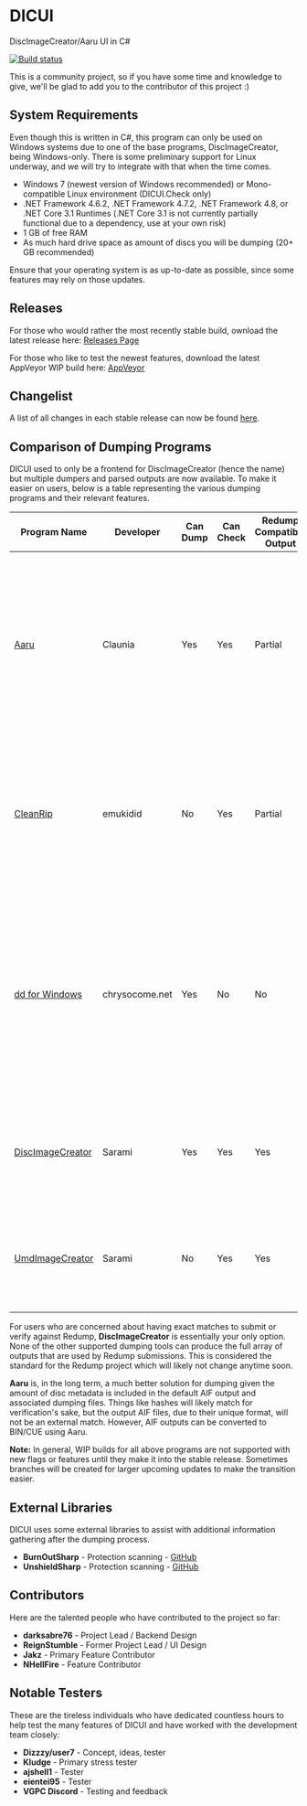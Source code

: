 # DICUI

DiscImageCreator/Aaru UI in C#

[![Build status](https://ci.appveyor.com/api/projects/status/3ldav3v0c373jeqa?svg=true)](https://ci.appveyor.com/project/mnadareski/dicui/build/artifacts)

This is a community project, so if you have some time and knowledge to give, we'll be glad to add you to the contributor of this project :)

## System Requirements

Even though this is written in C#, this program can only be used on Windows systems due to one of the base programs, DiscImageCreator, being Windows-only. There is some preliminary support for Linux underway, and we will try to integrate with that when the time comes.

- Windows 7 (newest version of Windows recommended) or Mono-compatible Linux environment (DICUI.Check only)
- .NET Framework 4.6.2, .NET Framework 4.7.2, .NET Framework 4.8, or .NET Core 3.1 Runtimes (.NET Core 3.1 is not currently partially functional due to a dependency, use at your own risk)
- 1 GB of free RAM
- As much hard drive space as amount of discs you will be dumping (20+ GB recommended)

Ensure that your operating system is as up-to-date as possible, since some features may rely on those updates.

## Releases

For those who would rather the most recently stable build, ownload the latest release here:
[Releases Page](https://github.com/SabreTools/DICUI/releases)

For those who like to test the newest features, download the latest AppVeyor WIP build here: [AppVeyor](https://ci.appveyor.com/project/mnadareski/dicui/build/artifacts)

## Changelist

A list of all changes in each stable release can now be found [here](https://github.com/SabreTools/DICUI/blob/master/CHANGELIST.md).

## Comparison of Dumping Programs

DICUI used to only be a frontend for DiscImageCreator (hence the name) but multiple dumpers and parsed outputs are now available. To make it easier on users, below is a table representing the various dumping programs and their relevant features.

| Program Name | Developer | Can Dump | Can Check | Redump Compatible Output | Notes |
|--------------|-----------|----------|-----------|--------------------------|-------|
| [Aaru](https://github.com/aaru-dps/Aaru) | Claunia | Yes | Yes | Partial | Alternative dumping program, developed to support a wide range of media types. Fully open development with outputs that contain most of what is needed for Redump standards. WIP and beta builds available. |
| [CleanRip](https://github.com/emukidid/cleanrip) | emukidid | No | Yes | Partial | Output file parsing only, developed for dumping directly on the Wii. Outputs mostly Redump compatible outputs based on parsing of output files. No WIP builds available. |
| [dd for Windows](http://www.chrysocome.net/dd) | chrysocome.net | Yes | No | No | Alternative dumping program, build used built by chrysocome.net. Does not output anything remotely Redump compatible due to block dumping nature of the program and no external metadata file generation. No WIP builds available. |
| [DiscImageCreator](https://github.com/saramibreak/DiscImageCreator) | Sarami | Yes | Yes | Yes | Default dumping program, developed specifically for dumping to Redump standards. WIP builds partially available. |
| [UmdImageCreator](https://github.com/saramibreak/UmdImageCreator) | Sarami | No | Yes | Yes | Output file parsing only, developed specifically for dumping to Redump standards. No WIP builds available. |

For users who are concerned about having exact matches to submit or verify against Redump, **DiscImageCreator** is essentially your only option. None of the other supported dumping tools can produce the full array of outputs that are used by Redump submissions. This is considered the standard for the Redump project which will likely not change anytime soon.

**Aaru** is, in the long term, a much better solution for dumping given the amount of disc metadata is included in the default AIF output and associated dumping files. Things like hashes will likely match for verification's sake, but the output AIF files, due to their unique format, will not be an external match. However, AIF outputs can be converted to BIN/CUE using Aaru.

**Note:** In general, WIP builds for all above programs are not supported with new flags or features until they make it into the stable release. Sometimes branches will be created for larger upcoming updates to make the transition easier.

## External Libraries

DICUI uses some external libraries to assist with additional information gathering after the dumping process.

- **BurnOutSharp** - Protection scanning - [GitHub](https://github.com/mnadareski/BurnOutSharp)
- **UnshieldSharp** - Protection scanning - [GitHub](https://github.com/mnadareski/UnshieldSharp)

## Contributors

Here are the talented people who have contributed to the project so far:

- **darksabre76** - Project Lead / Backend Design
- **ReignStumble** - Former Project Lead / UI Design
- **Jakz** - Primary Feature Contributor
- **NHellFire** - Feature Contributor

## Notable Testers

These are the tireless individuals who have dedicated countless hours to help test the many features of DICUI and have worked with the development team closely:

- **Dizzzy/user7** - Concept, ideas, tester
- **Kludge** - Primary stress tester
- **ajshell1** - Tester
- **eientei95** - Tester
- **VGPC Discord** - Testing and feedback